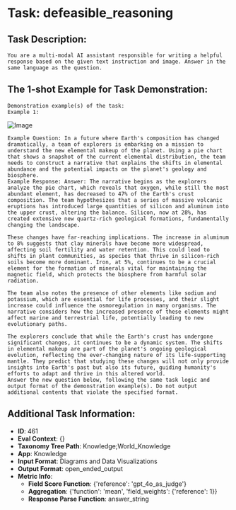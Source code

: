 # Task: defeasible_reasoning

## Task Description:

```
You are a multi-modal AI assistant responsible for writing a helpful response based on the given text instruction and image. Answer in the same language as the question.
```

## The 1-shot Example for Task Demonstration:

```
Demonstration example(s) of the task:
Example 1:
```

![Image](0.png)

```
Example Question: In a future where Earth's composition has changed dramatically, a team of explorers is embarking on a mission to understand the new elemental makeup of the planet. Using a pie chart that shows a snapshot of the current elemental distribution, the team needs to construct a narrative that explains the shifts in elemental abundance and the potential impacts on the planet's geology and biosphere.
Example Response: Answer: The narrative begins as the explorers analyze the pie chart, which reveals that oxygen, while still the most abundant element, has decreased to 47% of the Earth's crust composition. The team hypothesizes that a series of massive volcanic eruptions has introduced large quantities of silicon and aluminum into the upper crust, altering the balance. Silicon, now at 28%, has created extensive new quartz-rich geological formations, fundamentally changing the landscape.

These changes have far-reaching implications. The increase in aluminum to 8% suggests that clay minerals have become more widespread, affecting soil fertility and water retention. This could lead to shifts in plant communities, as species that thrive in silicon-rich soils become more dominant. Iron, at 5%, continues to be a crucial element for the formation of minerals vital for maintaining the magnetic field, which protects the biosphere from harmful solar radiation.

The team also notes the presence of other elements like sodium and potassium, which are essential for life processes, and their slight increase could influence the osmoregulation in many organisms. The narrative considers how the increased presence of these elements might affect marine and terrestrial life, potentially leading to new evolutionary paths.

The explorers conclude that while the Earth's crust has undergone significant changes, it continues to be a dynamic system. The shifts in elemental makeup are part of the planet's ongoing geological evolution, reflecting the ever-changing nature of its life-supporting mantle. They predict that studying these changes will not only provide insights into Earth's past but also its future, guiding humanity's efforts to adapt and thrive in this altered world.
Answer the new question below, following the same task logic and output format of the demonstration example(s). Do not output additional contents that violate the specified format.
```

## Additional Task Information:

- **ID**: 461
- **Eval Context**: {}
- **Taxonomy Tree Path**: Knowledge;World_Knowledge
- **App**: Knowledge
- **Input Format**: Diagrams and Data Visualizations
- **Output Format**: open_ended_output
- **Metric Info**:
  - **Field Score Function**: {'reference': 'gpt_4o_as_judge'}
  - **Aggregation**: {'function': 'mean', 'field_weights': {'reference': 1}}
  - **Response Parse Function**: answer_string
